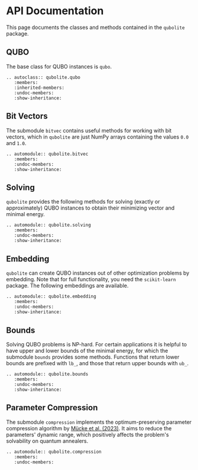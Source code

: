 # API Documentation

This page documents the classes and methods contained in the `qubolite` package.


## QUBO

The base class for QUBO instances is `qubo`.

```{eval-rst}
.. autoclass:: qubolite.qubo
   :members:
   :inherited-members:
   :undoc-members:
   :show-inheritance:
```


## Bit Vectors

The submodule `bitvec` contains useful methods for working with bit vectors, which in `qubolite` are just NumPy arrays containing the values `0.0` and `1.0`.

```{eval-rst}
.. automodule:: qubolite.bitvec
   :members:
   :undoc-members:
   :show-inheritance:
```


## Solving

`qubolite` provides the following methods for solving (exactly or approximately) QUBO instances to obtain their minimizing vector and minimal energy.

```{eval-rst}
.. automodule:: qubolite.solving
   :members:
   :undoc-members:
   :show-inheritance:
```


## Embedding

`qubolite` can create QUBO instances out of other optimization problems by embedding.
Note that for full functionality, you need the `scikit-learn` package.
The following embeddings are available.

```{eval-rst}
.. automodule:: qubolite.embedding
   :members:
   :undoc-members:
   :show-inheritance:
```


## Bounds

Solving QUBO problems is NP-hard. For certain applications it is helpful to have upper and lower bounds of the minimal energy, for which the submodule `bounds` provides some methods.
Functions that return lower bounds are prefixed with `lb_`, and those that return upper bounds with `ub_`.

```{eval-rst}
.. automodule:: qubolite.bounds
   :members:
   :undoc-members:
   :show-inheritance:
```


## Parameter Compression

The submodule `compression` implements the optimum-preserving parameter compression algorithm by [Mücke et al. (2023)](http://arxiv.org/abs/2307.02195).
It aims to reduce the parameters' dynamic range, which positively affects the problem's solvability on quantum annealers.

```{eval-rst}
.. automodule:: qubolite.compression
   :members:
   :undoc-members:
```